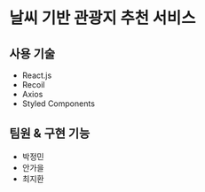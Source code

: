 # 날씨 기반 관광지 추천 서비스

## 사용 기술
- React.js
- Recoil
- Axios
- Styled Components

## 팀원 & 구현 기능
- 박정민
- 안가을
- 최지환
